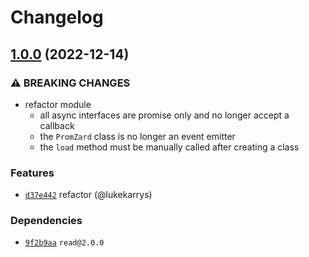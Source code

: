 # Changelog

## [1.0.0](https://github.com/npm/promzard/compare/v0.3.0...v1.0.0) (2022-12-14)

### ⚠️ BREAKING CHANGES

* refactor module
    - all async interfaces are promise only and no longer accept a callback
    - the `PromZard` class is no longer an event emitter
    - the `load` method must be manually called after creating a class

### Features

* [`d37e442`](https://github.com/npm/promzard/commit/d37e4422075eda27a3951e8ab2f3d9f4f265a122) refactor (@lukekarrys)

### Dependencies

* [`9f2b9aa`](https://github.com/npm/promzard/commit/9f2b9aaa058472b61e4538cb4e0866b3ebfd48ff) `read@2.0.0`
